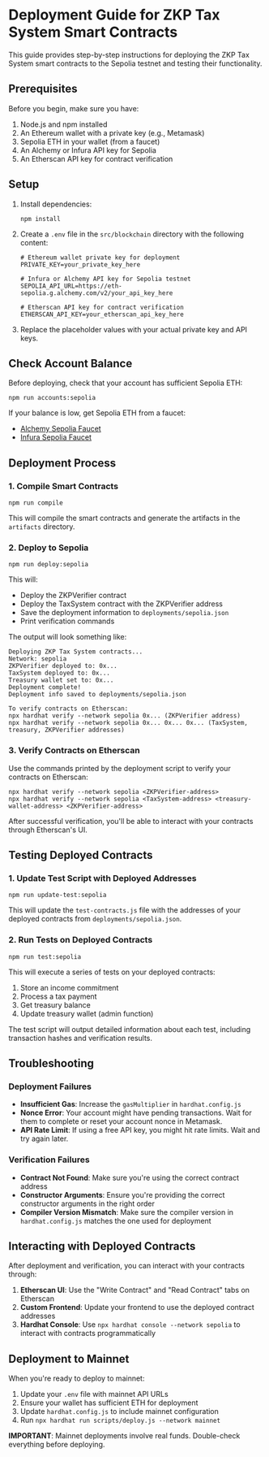 # Deployment Guide for ZKP Tax System Smart Contracts

This guide provides step-by-step instructions for deploying the ZKP Tax System smart contracts to the Sepolia testnet and testing their functionality.

## Prerequisites

Before you begin, make sure you have:

1. Node.js and npm installed
2. An Ethereum wallet with a private key (e.g., Metamask)
3. Sepolia ETH in your wallet (from a faucet)
4. An Alchemy or Infura API key for Sepolia
5. An Etherscan API key for contract verification

## Setup

1. Install dependencies:
   ```
   npm install
   ```

2. Create a `.env` file in the `src/blockchain` directory with the following content:
   ```
   # Ethereum wallet private key for deployment
   PRIVATE_KEY=your_private_key_here
   
   # Infura or Alchemy API key for Sepolia testnet
   SEPOLIA_API_URL=https://eth-sepolia.g.alchemy.com/v2/your_api_key_here
   
   # Etherscan API key for contract verification
   ETHERSCAN_API_KEY=your_etherscan_api_key_here
   ```

3. Replace the placeholder values with your actual private key and API keys.

## Check Account Balance

Before deploying, check that your account has sufficient Sepolia ETH:

```
npm run accounts:sepolia
```

If your balance is low, get Sepolia ETH from a faucet:
- [Alchemy Sepolia Faucet](https://sepoliafaucet.com/)
- [Infura Sepolia Faucet](https://www.infura.io/faucet/sepolia)

## Deployment Process

### 1. Compile Smart Contracts

```
npm run compile
```

This will compile the smart contracts and generate the artifacts in the `artifacts` directory.

### 2. Deploy to Sepolia

```
npm run deploy:sepolia
```

This will:
- Deploy the ZKPVerifier contract
- Deploy the TaxSystem contract with the ZKPVerifier address
- Save the deployment information to `deployments/sepolia.json`
- Print verification commands

The output will look something like:

```
Deploying ZKP Tax System contracts...
Network: sepolia
ZKPVerifier deployed to: 0x...
TaxSystem deployed to: 0x...
Treasury wallet set to: 0x...
Deployment complete!
Deployment info saved to deployments/sepolia.json

To verify contracts on Etherscan:
npx hardhat verify --network sepolia 0x... (ZKPVerifier address)
npx hardhat verify --network sepolia 0x... 0x... 0x... (TaxSystem, treasury, ZKPVerifier addresses)
```

### 3. Verify Contracts on Etherscan

Use the commands printed by the deployment script to verify your contracts on Etherscan:

```
npx hardhat verify --network sepolia <ZKPVerifier-address>
npx hardhat verify --network sepolia <TaxSystem-address> <treasury-wallet-address> <ZKPVerifier-address>
```

After successful verification, you'll be able to interact with your contracts through Etherscan's UI.

## Testing Deployed Contracts

### 1. Update Test Script with Deployed Addresses

```
npm run update-test:sepolia
```

This will update the `test-contracts.js` file with the addresses of your deployed contracts from `deployments/sepolia.json`.

### 2. Run Tests on Deployed Contracts

```
npm run test:sepolia
```

This will execute a series of tests on your deployed contracts:
1. Store an income commitment
2. Process a tax payment
3. Get treasury balance
4. Update treasury wallet (admin function)

The test script will output detailed information about each test, including transaction hashes and verification results.

## Troubleshooting

### Deployment Failures

- **Insufficient Gas**: Increase the `gasMultiplier` in `hardhat.config.js`
- **Nonce Error**: Your account might have pending transactions. Wait for them to complete or reset your account nonce in Metamask.
- **API Rate Limit**: If using a free API key, you might hit rate limits. Wait and try again later.

### Verification Failures

- **Contract Not Found**: Make sure you're using the correct contract address
- **Constructor Arguments**: Ensure you're providing the correct constructor arguments in the right order
- **Compiler Version Mismatch**: Make sure the compiler version in `hardhat.config.js` matches the one used for deployment

## Interacting with Deployed Contracts

After deployment and verification, you can interact with your contracts through:

1. **Etherscan UI**: Use the "Write Contract" and "Read Contract" tabs on Etherscan
2. **Custom Frontend**: Update your frontend to use the deployed contract addresses
3. **Hardhat Console**: Use `npx hardhat console --network sepolia` to interact with contracts programmatically

## Deployment to Mainnet

When you're ready to deploy to mainnet:

1. Update your `.env` file with mainnet API URLs
2. Ensure your wallet has sufficient ETH for deployment
3. Update `hardhat.config.js` to include mainnet configuration
4. Run `npx hardhat run scripts/deploy.js --network mainnet`

**IMPORTANT**: Mainnet deployments involve real funds. Double-check everything before deploying.
